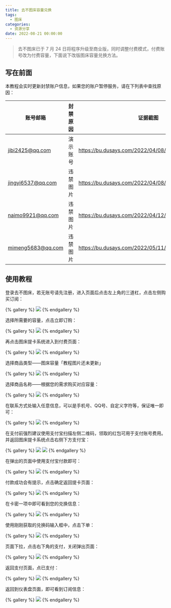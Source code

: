 ```yaml
---
title: 去不图床容量兑换
tags:
  - 图床
categories:
  - 资源分享
date: 2022-08-21 00:00:00
---
```


> 去不图床已于 7 月 24 日将程序升级至商业版，同时调整付费模式，付费账号改为付费容量，下面说下改版图床容量兑换方法。

<!-- more -->

## 写在前面

本教程会实时更新封禁账户信息，如果您的账户暂停服务，请在下列表中查找原因：

| 账号邮箱 | 封禁原因 | 证据截图 |
| - | - | - |
| jibi2425@qq.com | 演示账号 | https://bu.dusays.com/2022/04/08/624f1fed25f9a.png |
| jingyi6537@qq.com | 违禁图片 | https://bu.dusays.com/2022/04/08/624f1fa86631b.png |
| naimo9921@qq.com | 违禁图片 | https://bu.dusays.com/2022/04/12/6254daab94b88.png |
| mimeng5683@qq.com | 违禁图片 | https://bu.dusays.com/2022/05/11/627bdabcef8b8.jpg |

## 使用教程

登录去不图床，若无账号请先注册，进入页面后点击左上角的三道杠，点击左侧购买订阅：

{% gallery %}
![](https://cdn.dusays.com/2022/08/496-1.jpg)
{% endgallery %}

选择所需要的容量，点击立即订购：

{% gallery %}
![](https://cdn.dusays.com/2022/08/496-2.jpg)
{% endgallery %}

再点击图床提卡系统进入到付费页面：

{% gallery %}
![](https://cdn.dusays.com/2022/08/496-3.jpg)
{% endgallery %}

选择商品类型——图床容量「教程图片还未更新」

{% gallery %}
![](https://cdn.dusays.com/2021/11/405-3.jpg)
{% endgallery %}

选择商品名称——根据您的需求购买对应容量：

{% gallery %}
![](https://cdn.dusays.com/2021/11/405-4.jpg)
{% endgallery %}

在联系方式处输入任意信息，可以是手机号、QQ号、自定义字符等，保证唯一即可：

{% gallery %}
![](https://cdn.dusays.com/2021/11/405-5.jpg)
{% endgallery %}

在支付前强烈建议使用支付宝扫描左侧二维码，领取的红包可用于支付账号费用。并返回图床提卡系统点击右侧下方支付宝：

{% gallery %}
![](https://cdn.dusays.com/2021/11/405-6.jpg)
![](https://cdn.dusays.com/2021/11/405-7.jpg)
{% endgallery %}

在弹出的页面中使用支付宝付款即可：

{% gallery %}
![](https://cdn.dusays.com/2021/11/405-8.jpg)
{% endgallery %}

付款成功会有提示，点击确定返回提卡页面：

{% gallery %}
![](https://cdn.dusays.com/2021/11/405-9.jpg)
{% endgallery %}

在卡密一项中即可看到您的兑换信息：

{% gallery %}
![](https://cdn.dusays.com/2022/08/496-4.jpg)
{% endgallery %}

使用刚刚获取的兑换码输入框中，点击下单：

{% gallery %}
![](https://cdn.dusays.com/2022/08/496-5.jpg)
{% endgallery %}

页面下拉，点击右下角的支付，关闭弹出页面：

{% gallery %}
![](https://cdn.dusays.com/2022/08/496-6.jpg)
{% endgallery %}

返回支付页面，点已支付：

{% gallery %}
![](https://cdn.dusays.com/2022/08/496-7.jpg)
{% endgallery %}

返回到仪表盘页面，即可看到订阅信息：

{% gallery %}
![](https://cdn.dusays.com/2022/08/496-8.jpg)
{% endgallery %}
